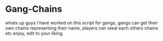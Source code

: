 # Gang-Chains
whats up guys I have worked on this script for gangs, gangs can get their own chains representing their name, players can steal each others chains etc enjoy, edit to your liking.

